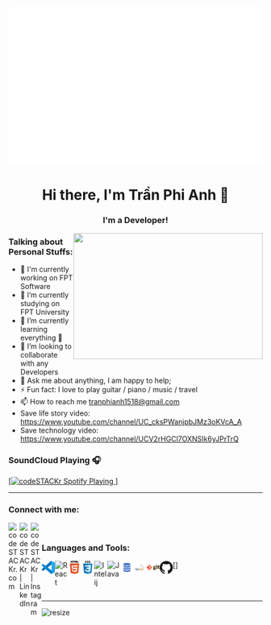 <a href="#" target="_blank">
  <img src="svg/tranphianhdev.svg" width="1200" alt="trungquandev-official" />
</a>

<h1 align="center">Hi there, I'm Trần Phi Anh 👋</h1>
<h3 align="center"> I'm a Developer!</h3>

<img align="right" height="250" width="375" alt="" src="https://raw.githubusercontent.com/iampavangandhi/iampavangandhi/master/gifs/coder.gif" />

### Talking about Personal Stuffs:

- 👜 I'm currently working on FPT Software
- 🔭 I’m currently studying on FPT University
- 🌱 I’m currently learning everything 🤣
- 👯 I’m looking to collaborate with any Developers
- 💬 Ask me about anything, I am happy to help;
- ⚡ Fun fact: I love to play guitar / piano / music / travel
- 📫 How to reach me tranphianh1518@gmail.com
- Save life story video: https://www.youtube.com/channel/UC_cksPWanjpbJMz3oKVcA_A
- Save technology video: https://www.youtube.com/channel/UCV2rHGCl7OXNSIk6yJPrTrQ

### SoundCloud Playing 🎧

[<a href="https://soundcloud.com/tr-n-phi-anh-900810560/sets/nh-c-hay" target="_blank"><img src="https://now-playing-codestackr.vercel.app/api/spotify-playing" alt="codeSTACKr Spotify Playing" width="350" /> </a>]

<hr />

### Connect with me:

[<img align="left" alt="codeSTACKr.com" width="22px" src="https://cdn.jsdelivr.net/npm/simple-icons@v3/icons/facebook.svg" />][facebook]
[<img align="left" alt="codeSTACKr | LinkedIn" width="22px" src="https://cdn.jsdelivr.net/npm/simple-icons@v3/icons/linkedin.svg" />][linkedin]
[<img align="left" alt="codeSTACKr | Instagram" width="22px" src="https://cdn.jsdelivr.net/npm/simple-icons@v3/icons/instagram.svg" />][instagram]

<br />

### Languages and Tools:

[<img align="left" alt="Visual Studio Code" width="26px" src="https://raw.githubusercontent.com/github/explore/80688e429a7d4ef2fca1e82350fe8e3517d3494d/topics/visual-studio-code/visual-studio-code.png" />][visual]
[<img align="left" alt="React" width="26px" src="(https://user-images.githubusercontent.com/59632363/127848330-1ba630f2-c2d0-476b-b915-8d4567a84fb6.png" />][web]
[<img align="left" alt="HTML5" width="26px" src="https://raw.githubusercontent.com/github/explore/80688e429a7d4ef2fca1e82350fe8e3517d3494d/topics/html/html.png" />][web]
[<img align="left" alt="CSS3" width="26px" src="https://raw.githubusercontent.com/github/explore/80688e429a7d4ef2fca1e82350fe8e3517d3494d/topics/css/css.png" />][web]
[<img align="left" alt="Intelij" width="26px" src="https://dwglogo.com/wp-content/uploads/2017/11/IntelliJ_IDEA_logo_01.png" />][intelij]
[<img align="left" alt="Java" width="26px" src="https://library.kissclipart.com/20181005/xwq/kissclipart-java-core-clipart-java-platform-enterprise-editio-79b63cdfe5ed19c5.jpg" />][java]
[<img align="left" alt="SQL" width="26px" src="https://raw.githubusercontent.com/github/explore/80688e429a7d4ef2fca1e82350fe8e3517d3494d/topics/sql/sql.png" />][sql]
[<img align="left" alt="MySQL" width="26px" src="https://raw.githubusercontent.com/github/explore/80688e429a7d4ef2fca1e82350fe8e3517d3494d/topics/mysql/mysql.png" />][sql]
[<img align="left" alt="Git" width="26px" src="https://raw.githubusercontent.com/github/explore/80688e429a7d4ef2fca1e82350fe8e3517d3494d/topics/git/git.png" />]
[<img align="left" alt="GitHub" width="26px" src="https://raw.githubusercontent.com/github/explore/78df643247d429f6cc873026c0622819ad797942/topics/github/github.png" />][github]

<br />
<br />

---

[facebook]: https://www.facebook.com/Anhtpde140084/
[twitter]: https://twitter.com/codeSTACKr
[youtube]: https://youtube.com/codeSTACKr
[instagram]: https://www.instagram.com/tran_phi_anh_2008/
[linkedin]: https://www.linkedin.com/in/n%C4%83m-c%C3%A1nh-sao-627431118/
[visual]: https://code.visualstudio.com/
[intelij]: https://www.jetbrains.com/idea/
[web]: https://www.w3schools.com/html/
[java]: https://www.java.com/en/
[sql]: https://www.apachefriends.org/index.html
[github]: https://github.com/

![resize](https://user-images.githubusercontent.com/59632363/93660930-f8c90100-fa7d-11ea-83a1-1653488a01b4.gif)
